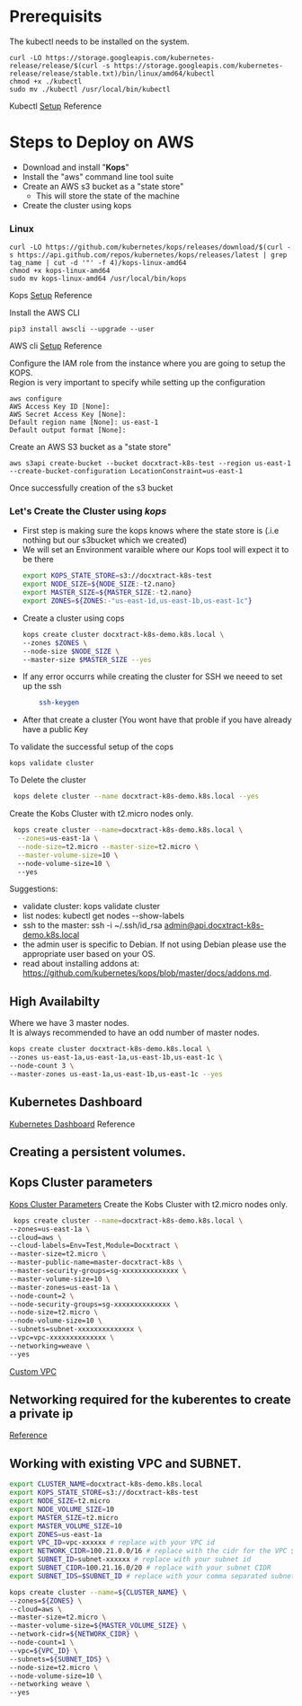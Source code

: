
# Prerequisits
The kubectl needs to be installed on the system.

```
curl -LO https://storage.googleapis.com/kubernetes-release/release/$(curl -s https://storage.googleapis.com/kubernetes-release/release/stable.txt)/bin/linux/amd64/kubectl
chmod +x ./kubectl
sudo mv ./kubectl /usr/local/bin/kubectl
```
Kubectl [Setup](https://kubernetes.io/docs/tasks/tools/install-kubectl/) Reference

# Steps to Deploy on AWS

* Download and install "**Kops**"
* Install the "aws" command line tool suite
* Create an AWS s3 bucket as a "state store"
  * This will store the state of the machine
* Create the cluster using kops

### Linux

```
curl -LO https://github.com/kubernetes/kops/releases/download/$(curl -s https://api.github.com/repos/kubernetes/kops/releases/latest | grep tag_name | cut -d '"' -f 4)/kops-linux-amd64
chmod +x kops-linux-amd64
sudo mv kops-linux-amd64 /usr/local/bin/kops
```

Kops [Setup](https://github.com/kubernetes/kops) Reference


Install the AWS CLI
```
pip3 install awscli --upgrade --user
```

AWS cli [Setup](https://docs.aws.amazon.com/cli/latest/userguide/installing.html) Reference

Configure the IAM role from the instance where you are going to setup the KOPS.  
Region is very important to specify while setting up the configuration
```
aws configure
AWS Access Key ID [None]:
AWS Secret Access Key [None]:
Default region name [None]: us-east-1
Default output format [None]:
```

Create an AWS S3 bucket as a "state store"  
```
aws s3api create-bucket --bucket docxtract-k8s-test --region us-east-1 --create-bucket-configuration LocationConstraint=us-east-1
```
Once successfully creation of the s3 bucket  

### Let's Create the Cluster using *kops*
* First step is making sure the kops knows where the state store is (.i.e nothing but our s3bucket which we created)
* We will set an Environment varaible where our Kops tool will expect it to be there
    ```bash
    export KOPS_STATE_STORE=s3://docxtract-k8s-test
    export NODE_SIZE=${NODE_SIZE:-t2.nano}
    export MASTER_SIZE=${MASTER_SIZE:-t2.nano}
    export ZONES=${ZONES:-"us-east-1d,us-east-1b,us-east-1c"}
    ```
* Create a cluster using cops
    ```bash
    kops create cluster docxtract-k8s-demo.k8s.local \
    --zones $ZONES \
    --node-size $NODE_SIZE \
    --master-size $MASTER_SIZE --yes
    ```
 * If any error occurrs while creating the cluster for SSH we neeed to set up the ssh
    ```bash
    	ssh-keygen
    ```
 * After that create a cluster (You wont have that proble if you have already have a public Key

 To validate the successful setup of the cops
 ```
 kops validate cluster
 ```

To Delete the cluster
```bash
 kops delete cluster --name docxtract-k8s-demo.k8s.local --yes
```

Create the Kobs Cluster with t2.micro nodes only.
```bash
 kops create cluster --name=docxtract-k8s-demo.k8s.local \
  --zones=us-east-1a \
  --node-size=t2.micro --master-size=t2.micro \
  --master-volume-size=10 \ 
  --node-volume-size=10 \ 
  --yes
```


Suggestions:
 * validate cluster: kops validate cluster
 * list nodes: kubectl get nodes --show-labels
 * ssh to the master: ssh -i ~/.ssh/id_rsa admin@api.docxtract-k8s-demo.k8s.local
 * the admin user is specific to Debian. If not using Debian please use the appropriate user based on your OS.
 * read about installing addons at: https://github.com/kubernetes/kops/blob/master/docs/addons.md.


## High Availabilty

Where we have 3 master nodes.  
It is always recommended to have an odd number of master nodes.
```bash
kops create cluster docxtract-k8s-demo.k8s.local \
--zones us-east-1a,us-east-1a,us-east-1b,us-east-1c \
--node-count 3 \
--master-zones us-east-1a,us-east-1b,us-east-1c --yes
```


## Kubernetes Dashboard

[Kubernetes Dashboard](https://github.com/kubernetes/kops/blob/master/docs/addons.md) Reference

## Creating a persistent volumes.

## Kops Cluster parameters 
[Kops Cluster Parameters](https://github.com/kubernetes/kops/blob/master/docs/cli/kops_create_cluster.md)
Create the Kobs Cluster with t2.micro nodes only.
```bash
 kops create cluster --name=docxtract-k8s-demo.k8s.local \
--zones=us-east-1a \
--cloud=aws \
--cloud-labels=Env=Test,Module=Docxtract \
--master-size=t2.micro \
--master-public-name=master-docxtract-k8s \
--master-security-groups=sg-xxxxxxxxxxxxxx \
--master-volume-size=10 \
--master-zones=us-east-1a \
--node-count=2 \
--node-security-groups=sg-xxxxxxxxxxxxxx \
--node-size=t2.micro \
--node-volume-size=10 \
--subnets=subnet-xxxxxxxxxxxxxx \
--vpc=vpc-xxxxxxxxxxxxxx \
--networking=weave \
--yes
```
 
 [Custom VPC](https://github.com/kubernetes/kops/blob/master/docs/run_in_existing_vpc.md)
 
 
 ## Networking required for the kuberentes to create a private ip
 [Reference](https://www.weave.works/docs/net/latest/overview/)
 
 ## Working with existing VPC and SUBNET.
 ```bash
export CLUSTER_NAME=docxtract-k8s-demo.k8s.local
export KOPS_STATE_STORE=s3://docxtract-k8s-test
export NODE_SIZE=t2.micro
export NODE_VOLUME_SIZE=10
export MASTER_SIZE=t2.micro
export MASTER_VOLUME_SIZE=10
export ZONES=us-east-1a
export VPC_ID=vpc-xxxxxx # replace with your VPC id
export NETWORK_CIDR=100.21.0.0/16 # replace with the cidr for the VPC ${VPC_ID}
export SUBNET_ID=subnet-xxxxxx # replace with your subnet id
export SUBNET_CIDR=100.21.16.0/20 # replace with your subnet CIDR
export SUBNET_IDS=$SUBNET_ID # replace with your comma separated subnet ids

kops create cluster --name=${CLUSTER_NAME} \
--zones=${ZONES} \
--cloud=aws \
--master-size=t2.micro \
--master-volume-size=${MASTER_VOLUME_SIZE} \
--network-cidr=${NETWORK_CIDR} \
--node-count=1 \
--vpc=${VPC_ID} \
--subnets=${SUBNET_IDS} \
--node-size=t2.micro \
--node-volume-size=10 \
--networking weave \
--yes


```